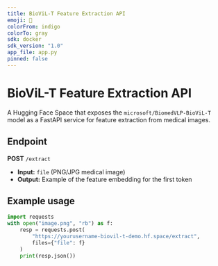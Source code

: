 ```yaml
---
title: BioViL-T Feature Extraction API
emoji: 🧬
colorFrom: indigo
colorTo: gray
sdk: docker
sdk_version: "1.0"
app_file: app.py
pinned: false
---
```


# BioViL-T Feature Extraction API

A Hugging Face Space that exposes the `microsoft/BiomedVLP-BioViL-T` model as a FastAPI service for feature extraction from medical images.

## Endpoint

**POST** `/extract`

- **Input:** `file` (PNG/JPG medical image)
- **Output:** Example of the feature embedding for the first token

## Example usage

```python
import requests
with open("image.png", "rb") as f:
    resp = requests.post(
        "https://yourusername-biovil-t-demo.hf.space/extract",
        files={"file": f}
    )
    print(resp.json())
